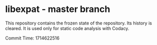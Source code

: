 # libexpat - master branch

This repository contains the frozen state of the repository.
Its history is cleared. It is used only for static code
analysis with Codacy.

Commit Time: 1714622516